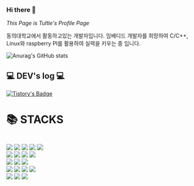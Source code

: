 ### Hi there 👋

<!--
**PinkTultle/PinkTultle** is a ✨ _special_ ✨ repository because its `README.md` (this file) appears on your GitHub profile.

Here are some ideas to get you started:

- 🔭 I’m currently working on ...
- 🌱 I’m currently learning ...
- 👯 I’m looking to collaborate on ...
- 🤔 I’m looking for help with ...
- 💬 Ask me about ...
- 📫 How to reach me: ...
- 😄 Pronouns: ...
- ⚡ Fun fact: ...
-->

*This Page is Tultle's Profile Page*

동의대학교에서 활동하고있는 개발자입니다.
임베디드 개발자를 희망하여 C/C++, Linux와 
raspberry PI를 활용하여 실력을 키우는 중 입니다.



![Anurag's GitHub stats](https://github-readme-stats.vercel.app/api?username=PinkTultle&show_icons=true&theme=radical)

## 💻 DEV's log 💻
[![Tistory's Badge](https://github-readme-tistory-card.vercel.app/api/badge?name=Tistory&theme=dark)](https://pink-tt-world.tistory.com/)

<div align=left><h1>📚 STACKS </h1></div>
<br>
  <img src="https://img.shields.io/badge/C-50808E?style=for-the-badge&logo=c&logoColor=white">
  <img src="https://img.shields.io/badge/C++-06908F?style=for-the-badge&logo=cplusplus&logoColor=white">
  <img src="https://img.shields.io/badge/C%23-0CA4A5?style=for-the-badge&logo=csharp&logoColor=white">
  <img src="https://img.shields.io/badge/JAVA-FB8B24?style=for-the-badge&logo=openjdk&logoColor=white">
  <img src="https://img.shields.io/badge/Python-006494?style=for-the-badge&logo=python&logoColor=white">
  </br>

  <img src="https://img.shields.io/badge/Apache-C4C6E7?style=for-the-badge&logo=apache&logoColor=white">
  <img src="https://img.shields.io/badge/Oracle-A50104?style=for-the-badge&logo=oracle&logoColor=white">
  <img src="https://img.shields.io/badge/MYSQL-2B4162?style=for-the-badge&logo=mysql&logoColor=white">
  <img src="https://img.shields.io/badge/Maria DB-1B98E0?style=for-the-badge&logo=mariadb&logoColor=white">
  <br>

  <img src="https://img.shields.io/badge/Git-F26419?style=for-the-badge&logo=git&logoColor=white">
  <img src="https://img.shields.io/badge/Github-020100?style=for-the-badge&logo=github&logoColor=white">
  <img src="https://img.shields.io/badge/Sourcetree-473BF0?style=for-the-badge&logo=sourcetree&logoColor=white">
  <br>
  
  <img src="https://img.shields.io/badge/Linux-FCE694?style=for-the-badge&logo=linux&logoColor=white">
  <img src="https://img.shields.io/badge/Ubuntu-E94F37?style=for-the-badge&logo=ubuntu&logoColor=white">
  <img src="https://img.shields.io/badge/Raspbian-BC2C1A?style=for-the-badge&logo=raspberrypi&logoColor=white">
  <img src="https://img.shields.io/badge/ROS2-685F74?style=for-the-badge&logo=ros&logoColor=white">
  <br>
  
  <img src="https://img.shields.io/badge/Arduino-454E9E?style=for-the-badge&logo=arduino&logoColor=white">
  <img src="https://img.shields.io/badge/Raspberry PI-E84855?style=for-the-badge&logo=raspberrypi&logoColor=white">
  <img src="https://img.shields.io/badge/STM32-4C4C9D?style=for-the-badge&logo=stmicroelectronics&logoColor=white">
  <br>
  
  



